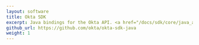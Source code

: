 ```yaml
---
layout: software
title: Okta SDK
excerpt: Java bindings for the Okta API. <a href="/docs/sdk/core/java_api_sdk/">Documentation here</a>.
github_url: https://github.com/okta/okta-sdk-java
weight: 1
---
```



